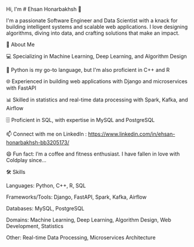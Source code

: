 Hi, I'm # Ehsan Honarbakhsh 👋

I'm a passionate Software Engineer and Data Scientist with a knack for building intelligent systems and scalable web applications. I love designing algorithms, diving into data, and crafting solutions that make an impact.

🚀 About Me

💻 Specializing in Machine Learning, Deep Learning, and Algorithm Design

🐍 Python is my go-to language, but I'm also proficient in C++ and R

🌐 Experienced in building web applications with Django and microservices with FastAPI

📊 Skilled in statistics and real-time data processing with Spark, Kafka, and Airflow

🗄️ Proficient in SQL, with expertise in MySQL and PostgreSQL


📫 Connect with me on LinkedIn : https://www.linkedin.com/in/ehsan-honarbakhsh-bb3205173/



😄 Fun fact: I’m a coffee and fitness enthusiast. I have fallen in love with Coldplay since...


🛠️ Skills

Languages: Python, C++, R, SQL

Frameworks/Tools: Django, FastAPI, Spark, Kafka, Airflow

Databases: MySQL, PostgreSQL

Domains: Machine Learning, Deep Learning, Algorithm Design, Web Development, Statistics

Other: Real-time Data Processing, Microservices Architecture


